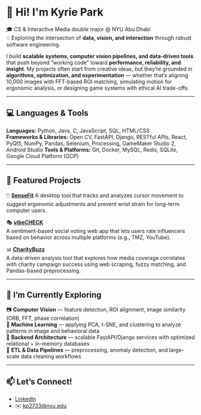 # 👋 Hi! I'm Kyrie Park  

🎓 CS & Interactive Media double major @ NYU Abu Dhabi  
💡 Exploring the intersection of **data, vision, and interaction** through robust software engineering.  

I build **scalable systems, computer vision pipelines, and data-driven tools** that push beyond “working code” toward **performance, reliability, and insight**. My projects often start from creative ideas, but they’re grounded in **algorithms, optimization, and experimentation** — whether that’s aligning 10,000 images with FFT-based ROI matching, simulating motion for ergonomic analysis, or designing game systems with ethical AI trade-offs.  

---

## 💻 Languages & Tools  
**Languages:** Python, Java, C, JavaScript, SQL, HTML/CSS  
**Frameworks & Libraries:** Open CV, FastAPI, Django, RESTful APIs, React, PyQt5, NumPy, Pandas, Selenium, Processing, GameMaker Studio 2, Android Studio
**Tools & Platforms:** Git, Docker, MySQL, Redis, SQLite, Google Cloud Platform (GCP)  

---

## 🔧 Featured Projects  
🖱️ [**SenseFit**]([https://github.com/Kyrie21323/SenseFit](https://github.com/Kyrie21323/Sense_Fit.git))  
A desktop tool that tracks and analyzes cursor movement to suggest ergonomic adjustments and prevent wrist strain for long-term computer users.  

🎭 [**vibeCHECK**](https://github.com/Kyrie21323/VibeCheck-Backend)  
A sentiment-based social voting web app that lets users rate influencers based on behavior across multiple platforms (e.g., TMZ, YouTube).  

📊 [**CharityBuzz**](https://github.com/Kyrie21323/CharityBuzz)  
A data-driven analysis tool that explores how media coverage correlates with charity campaign success using web scraping, fuzzy matching, and Pandas-based preprocessing.  

---

## 🌱 I’m Currently Exploring  
📷 **Computer Vision** — feature detection, ROI alignment, image similarity (ORB, FFT, phase correlation)  
🤖 **Machine Learning** — applying PCA, t-SNE, and clustering to analyze patterns in image and behavioral data  
🧱 **Backend Architecture** — scalable FastAPI/Django services with optimized relational + in-memory databases  
🔄 **ETL & Data Pipelines** — preprocessing, anomaly detection, and large-scale data cleaning workflows  

---

## 📫 Let’s Connect!  
- [LinkedIn](#)  
- ✉️ kp2733@nyu.edu  
